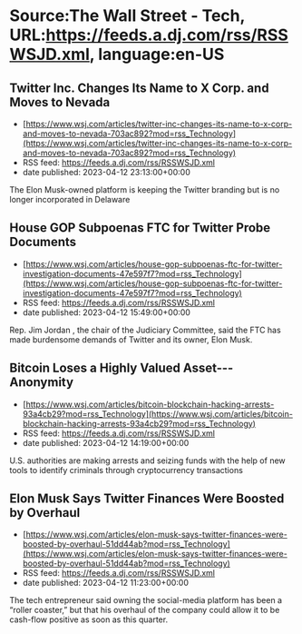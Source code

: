 # Source:The Wall Street - Tech, URL:https://feeds.a.dj.com/rss/RSSWSJD.xml, language:en-US

## Twitter Inc. Changes Its Name to X Corp. and Moves to Nevada
 - [https://www.wsj.com/articles/twitter-inc-changes-its-name-to-x-corp-and-moves-to-nevada-703ac892?mod=rss_Technology](https://www.wsj.com/articles/twitter-inc-changes-its-name-to-x-corp-and-moves-to-nevada-703ac892?mod=rss_Technology)
 - RSS feed: https://feeds.a.dj.com/rss/RSSWSJD.xml
 - date published: 2023-04-12 23:13:00+00:00

The Elon Musk-owned platform is keeping the Twitter branding but is no longer incorporated in Delaware

## House GOP Subpoenas FTC for Twitter Probe Documents
 - [https://www.wsj.com/articles/house-gop-subpoenas-ftc-for-twitter-investigation-documents-47e597f7?mod=rss_Technology](https://www.wsj.com/articles/house-gop-subpoenas-ftc-for-twitter-investigation-documents-47e597f7?mod=rss_Technology)
 - RSS feed: https://feeds.a.dj.com/rss/RSSWSJD.xml
 - date published: 2023-04-12 15:49:00+00:00

Rep. Jim Jordan , the chair of the Judiciary Committee, said the FTC has made burdensome demands of Twitter and its owner, Elon Musk.

## Bitcoin Loses a Highly Valued Asset---Anonymity
 - [https://www.wsj.com/articles/bitcoin-blockchain-hacking-arrests-93a4cb29?mod=rss_Technology](https://www.wsj.com/articles/bitcoin-blockchain-hacking-arrests-93a4cb29?mod=rss_Technology)
 - RSS feed: https://feeds.a.dj.com/rss/RSSWSJD.xml
 - date published: 2023-04-12 14:19:00+00:00

U.S. authorities are making arrests and seizing funds with the help of new tools to identify criminals through cryptocurrency transactions

## Elon Musk Says Twitter Finances Were Boosted by Overhaul
 - [https://www.wsj.com/articles/elon-musk-says-twitter-finances-were-boosted-by-overhaul-51dd44ab?mod=rss_Technology](https://www.wsj.com/articles/elon-musk-says-twitter-finances-were-boosted-by-overhaul-51dd44ab?mod=rss_Technology)
 - RSS feed: https://feeds.a.dj.com/rss/RSSWSJD.xml
 - date published: 2023-04-12 11:23:00+00:00

The tech entrepreneur said owning the social-media platform has been a “roller coaster,” but that his overhaul of the company could allow it to be cash-flow positive as soon as this quarter.

